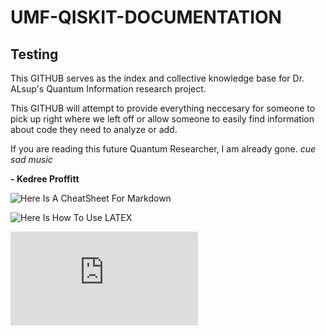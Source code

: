 # UMF-QISKIT-DOCUMENTATION

## Testing

This GITHUB serves as the index and collective knowledge base for Dr. ALsup's Quantum Information research project.

This GITHUB will attempt to provide everything neccesary for someone to pick up right where we left off or allow someone to easily find information about code they need to analyze or add.

If you are reading this future Quantum Researcher, I am already gone. *cue sad music*

 **- __Kedree Proffitt__**
 
![Here Is A CheatSheet For Markdown](https://github.com/adam-p/markdown-here/wiki/Markdown-Cheatsheet)

![Here Is How To Use LATEX](https://docs.github.com/en/get-started/writing-on-github/working-with-advanced-formatting/writing-mathematical-expressions)

![Here Is A LaTeX CheatSheet](https://people.cs.umass.edu/~freedman/resources/Freedman_LaTeXCheatSheet.pdf)
